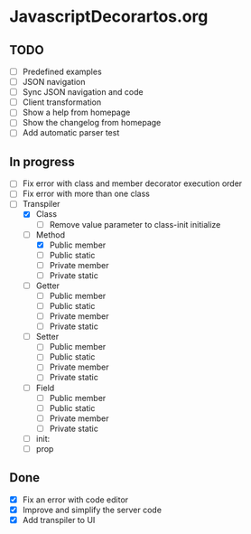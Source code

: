 # JavascriptDecorartos.org

## TODO

- [ ] Predefined examples
- [ ] JSON navigation
- [ ] Sync JSON navigation and code
- [ ] Client transformation
- [ ] Show a help from homepage
- [ ] Show the changelog from homepage
- [ ] Add automatic parser test

## In progress

- [ ] Fix error with class and member decorator execution order
- [ ] Fix error with more than one class
- [ ] Transpiler
  - [X] Class
    - [ ] Remove value parameter to class-init initialize
  - [ ] Method
    - [X] Public member
    - [ ] Public static
    - [ ] Private member
    - [ ] Private static
  - [ ] Getter
    - [ ] Public member
    - [ ] Public static
    - [ ] Private member
    - [ ] Private static
  - [ ] Setter
    - [ ] Public member
    - [ ] Public static
    - [ ] Private member
    - [ ] Private static
  - [ ] Field
    - [ ] Public member
    - [ ] Public static
    - [ ] Private member
    - [ ] Private static
  - [ ] init:
  - [ ] prop

## Done

- [X] Fix an error with code editor
- [X] Improve and simplify the server code
- [X] Add transpiler to UI